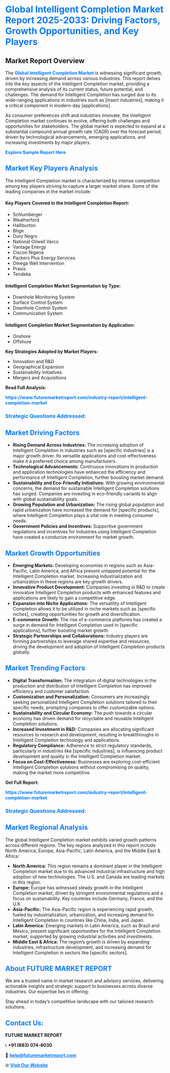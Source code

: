 <h1 style="color: #007BFF;">Global Intelligent Completion Market Report 2025-2033: Driving Factors, Growth Opportunities, and Key Players</h1>

<section id="overview">
<h2>Market Report Overview</h2>
<p>The <a href="https://www.futuremarketreport.com/industry-report/intelligent-completion-market" style="color: #007BFF; text-decoration: none;"><strong>Global Intelligent Completion Market</strong></a> is witnessing significant growth, driven by increasing demand across various industries. This report delves into the key aspects of the Intelligent Completion market, providing a comprehensive analysis of its current status, future potential, and challenges. The demand for Intelligent Completion has surged due to its wide-ranging applications in industries such as [insert industries], making it a critical component in modern-day [applications].</p>
<p>As consumer preferences shift and industries innovate, the Intelligent Completion market continues to evolve, offering both challenges and opportunities for stakeholders. The global market is expected to expand at a substantial compound annual growth rate (CAGR) over the forecast period, driven by technological advancements, emerging applications, and increasing investments by major players.</p>
</section>

<section id="overview">
<p><a href="https://www.futuremarketreport.com/request-sample/reportId=62195" style="color: #007BFF; text-decoration: none;"><strong>Explore Sample Report Here</strong></a></p>
</section>

<section id="key-players">
<h2 style="color: #007BFF;">Market Key Players Analysis</h2>
<p>The Intelligent Completion market is characterized by intense competition among key players striving to capture a larger market share. Some of the leading companies in the market include:</p>
<h4>Key Players Covered in the Intelligent Completion Report:</h4>
<ul><li>Schlumberger</li><li>Weatherford</li><li>Halliburton</li><li>Bhge</li><li>Ouro Negro</li><li>National Oilwell Varco</li><li>Vantage Energy</li><li>Ciscon Nigeria</li><li>Packers Plus Energy Services</li><li>Omega Well Intervention</li><li>Praxis</li><li>Tendeka</li></ul>
<h4>Intelligent Completion Market Segmentation by Type:</h4>
<ul><li>Downhole Monitoring System</li><li>Surface Control System</li><li>Downhole Control System</li><li>Communication System</li></ul>

<h4>Intelligent Completion Market Segmentation by Application:</h4>
<ul><li>Onshore</li><li>Offshore</li></ul>
<p><strong>Key Strategies Adopted by Market Players:</strong></p>
<ul>
<li>Innovation and R&D</li>
<li>Geographical Expansion</li>
<li>Sustainability Initiatives</li>
<li>Mergers and Acquisitions</li>
</ul>
</section>

<section>
<p><strong>Read Full Analysis: </strong></p><a href="https://www.futuremarketreport.com/industry-report/intelligent-completion-market" style="color: #007BFF; text-decoration: none;"><strong>https://www.futuremarketreport.com/industry-report/intelligent-completion-market</strong></a>
<h3 style="color: #007BFF;">Strategic Questions Addressed:</h3>
</section>

<section id="driving-factors">
<h2 style="color: #007BFF;">Market Driving Factors</h2>
<ul>
<li><strong>Rising Demand Across Industries:</strong> The increasing adoption of Intelligent Completion in industries such as [specific industries] is a major growth driver. Its versatile applications and cost-effectiveness make it a preferred choice among manufacturers.</li>
<li><strong>Technological Advancements:</strong> Continuous innovations in production and application technologies have enhanced the efficiency and performance of Intelligent Completion, further boosting market demand.</li>
<li><strong>Sustainability and Eco-Friendly Initiatives:</strong> With growing environmental concerns, the demand for sustainable Intelligent Completion solutions has surged. Companies are investing in eco-friendly variants to align with global sustainability goals.</li>
<li><strong>Growing Population and Urbanization:</strong> The rising global population and rapid urbanization have increased the demand for [specific products], where Intelligent Completion plays a vital role in meeting consumer needs.</li>
<li><strong>Government Policies and Incentives:</strong> Supportive government regulations and incentives for industries using Intelligent Completion have created a conducive environment for market growth.</li>
</ul>
</section>

<section id="growth-opportunities">
<h2 style="color: #007BFF;">Market Growth Opportunities</h2>
<ul>
<li><strong>Emerging Markets:</strong> Developing economies in regions such as Asia-Pacific, Latin America, and Africa present untapped potential for the Intelligent Completion market. Increasing industrialization and urbanization in these regions are key growth drivers.</li>
<li><strong>Innovative Product Development:</strong> Companies investing in R&D to create innovative Intelligent Completion products with enhanced features and applications are likely to gain a competitive edge.</li>
<li><strong>Expansion into Niche Applications:</strong> The versatility of Intelligent Completion allows it to be utilized in niche markets such as [specific niches], creating opportunities for growth and diversification.</li>
<li><strong>E-commerce Growth:</strong> The rise of e-commerce platforms has created a surge in demand for Intelligent Completion used in [specific applications], further boosting market growth.</li>
<li><strong>Strategic Partnerships and Collaborations:</strong> Industry players are forming partnerships to leverage shared expertise and resources, driving the development and adoption of Intelligent Completion products globally.</li>
</ul>
</section>

<section id="trending-factors">
<h2 style="color: #007BFF;">Market Trending Factors</h2>
<ul>
<li><strong>Digital Transformation:</strong> The integration of digital technologies in the production and distribution of Intelligent Completion has improved efficiency and customer satisfaction.</li>
<li><strong>Customization and Personalization:</strong> Consumers are increasingly seeking personalized Intelligent Completion solutions tailored to their specific needs, prompting companies to offer customizable options.</li>
<li><strong>Sustainability and Circular Economy:</strong> The push towards a circular economy has driven demand for recyclable and reusable Intelligent Completion solutions.</li>
<li><strong>Increased Investment in R&D:</strong> Companies are allocating significant resources to research and development, resulting in breakthroughs in Intelligent Completion technology and applications.</li>
<li><strong>Regulatory Compliance:</strong> Adherence to strict regulatory standards, particularly in industries like [specific industries], is influencing product development and quality in the Intelligent Completion market.</li>
<li><strong>Focus on Cost-Effectiveness:</strong> Businesses are exploring cost-efficient Intelligent Completion solutions without compromising on quality, making the market more competitive.</li>
</ul>
</section>

<section>
<p><strong>Get Full Report: </strong></p><a href="https://www.futuremarketreport.com/industry-report/intelligent-completion-market" style="color: #007BFF; text-decoration: none;"><strong>https://www.futuremarketreport.com/industry-report/intelligent-completion-market</strong></a>
<h3 style="color: #007BFF;">Strategic Questions Addressed:</h3>
</section>


<section id="regional-analysis">
<h2 style="color: #007BFF;">Market Regional Analysis</h2>
<p>The global Intelligent Completion market exhibits varied growth patterns across different regions. The key regions analyzed in this report include North America, Europe, Asia-Pacific, Latin America, and the Middle East & Africa:</p>
<ul>
<li><strong>North America:</strong> This region remains a dominant player in the Intelligent Completion market due to its advanced industrial infrastructure and high adoption of new technologies. The U.S. and Canada are leading markets in this region.</li>
<li><strong>Europe:</strong> Europe has witnessed steady growth in the Intelligent Completion market, driven by stringent environmental regulations and a focus on sustainability. Key countries include Germany, France, and the U.K.</li>
<li><strong>Asia-Pacific:</strong> The Asia-Pacific region is experiencing rapid growth, fueled by industrialization, urbanization, and increasing demand for Intelligent Completion in countries like China, India, and Japan.</li>
<li><strong>Latin America:</strong> Emerging markets in Latin America, such as Brazil and Mexico, present significant opportunities for the Intelligent Completion market, supported by growing industrial activities and investments.</li>
<li><strong>Middle East & Africa:</strong> The region’s growth is driven by expanding industries, infrastructure development, and increasing demand for Intelligent Completion in sectors like [specific sectors].</li>
</ul>
</section>

<footer>
<h2 style="color: #007BFF;">About FUTURE MARKET REPORT</h2>
<p>We are a trusted name in market research and advisory services, delivering actionable insights and strategic support to businesses across diverse industries. Our expertise lies in offering:</p>

<p>Stay ahead in today’s competitive landscape with our tailored research solutions.</p>

<h2 style="color: #007BFF;">Contact Us:</h2>
<p><strong>FUTURE MARKET REPORT</strong></p>
<p>📞 <strong>+91 (883) 074-8030</strong></p>
<p>📧 <strong><a href="mailto:help@futuremarketreport.com" style="color: #007BFF;">help@futuremarketreport.com</a></strong></p>
<p>🌐 <strong><a href="https://www.futuremarketreport.com/" style="color: #007BFF;">Visit Our Website</a></strong></p>
</footer>